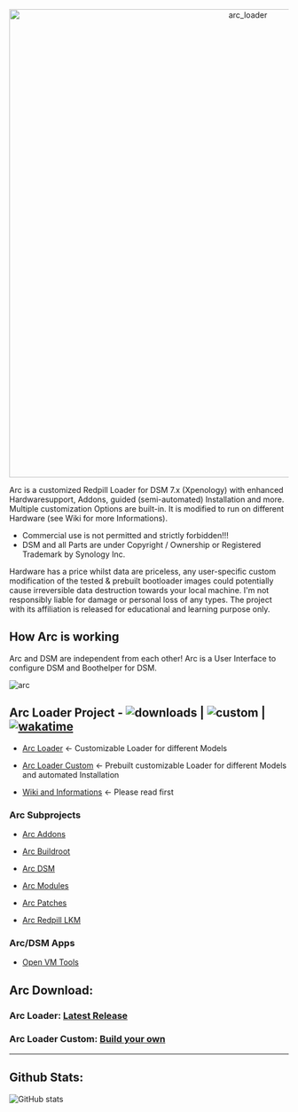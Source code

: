 <center><img width="845" alt="arc_loader" src="https://github.com/AuxXxilium/AuxXxilium/assets/67025065/4f2405b6-3a66-4d14-af9d-c9bc10b4ff04"></center>

Arc is a customized Redpill Loader for DSM 7.x (Xpenology) with enhanced Hardwaresupport, Addons, guided (semi-automated) Installation and more. Multiple customization Options are built-in. It is modified to run on different Hardware (see Wiki for more Informations).

- Commercial use is not permitted and strictly forbidden!!!
- DSM and all Parts are under Copyright / Ownership or Registered Trademark by Synology Inc.

Hardware has a price whilst data are priceless, any user-specific custom modification of the tested & prebuilt bootloader images could potentially cause irreversible data destruction towards your local machine. I'm not responsibly liable for damage or personal loss of any types. The project with its affiliation is released for educational and learning purpose only.

## How Arc is working

Arc and DSM are independent from each other! Arc is a User Interface to configure DSM and Boothelper for DSM.

![arc](https://github.com/AuxXxilium/AuxXxilium/assets/67025065/7a769056-d77d-40fe-a289-c0f0c4bc6644)


## Arc Loader Project - ![downloads](https://img.shields.io/github/downloads/AuxXxilium/arc/total?style=flat-square) | ![custom](https://img.shields.io/github/issues-closed-raw/AuxXxilium/arc?style=flat-square&label=custom) | [![wakatime](https://wakatime.com/badge/user/faedcb8b-e7cf-4ef4-8c9f-d24d6b2de49c.svg)](https://wakatime.com/@faedcb8b-e7cf-4ef4-8c9f-d24d6b2de49c)

- <a href="https://github.com/AuxXxilium/arc">Arc Loader</a> <- Customizable Loader for different Models

- <a href="https://auxxxilium.github.io/arc">Arc Loader Custom</a> <- Prebuilt customizable Loader for different Models and automated Installation

- <a href="https://github.com/AuxXxilium/AuxXxilium/wiki">Wiki and Informations</a> <- Please read first


### Arc Subprojects

-  <a href="https://github.com/AuxXxilium/arc-addons">Arc Addons</a>

-  <a href="https://github.com/AuxXxilium/arc-buildroot">Arc Buildroot</a>

-  <a href="https://github.com/AuxXxilium/arc-dsm">Arc DSM</a>

-  <a href="https://github.com/AuxXxilium/arc-modules">Arc Modules</a>

-  <a href="https://github.com/AuxXxilium/arc-patches">Arc Patches</a>

-  <a href="https://github.com/AuxXxilium/redpill-lkm">Arc Redpill LKM</a>

### Arc/DSM Apps

- <a href="https://github.com/AuxXxilium/synology-dsm-open-vm-tools">Open VM Tools</a>

## Arc Download:

### Arc Loader:             <a href="https://github.com/AuxXxilium/arc/releases/latest">Latest Release</a>
### Arc Loader Custom:      <a href="https://auxxxilium.github.io/arc">Build your own</a>

---

## Github Stats:

![GitHub stats](https://github-readme-stats-sigma-five.vercel.app/api?username=AuxXxilium&show_icons=true&theme=react&hide_title=true&include_all_commits=true)
